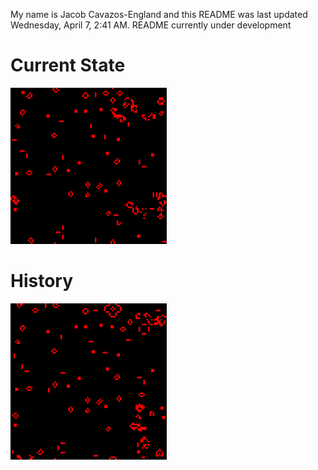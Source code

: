 My name is Jacob Cavazos-England and this README was last updated Wednesday, April 7, 2:41 AM.
README currently under development

# Current State

<img src='https://github.com/jeengland/jeengland/blob/main/assets/map.png?raw=true' alt='The current state of the game' width='250' height='250'>

# History

<img src='https://github.com/jeengland/jeengland/blob/main/assets/map.gif?raw=true' alt='The history of the game since last reset' width='250' height='250'>